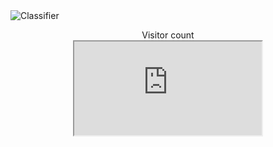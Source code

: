 
<img src="https://atpajdskvqi.pythonanywhere.com/banner.png" alt="Classifier">

<p align="center"> 
  Visitor count<br>
  <iframe src="https://profile-counter.glitch.me/sagar-viradiya/count.svg" />
</p>
